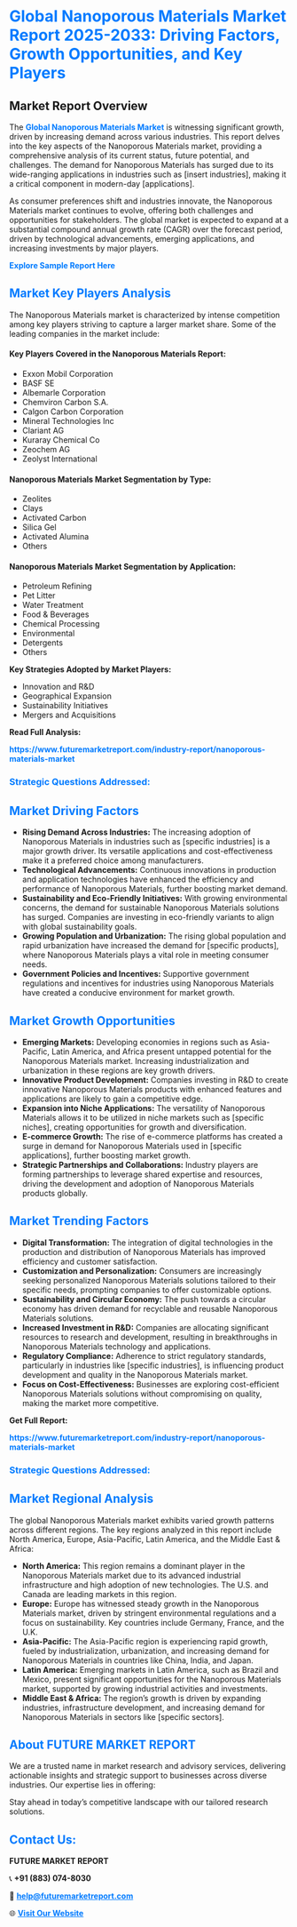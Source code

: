 <h1 style="color: #007BFF;">Global Nanoporous Materials Market Report 2025-2033: Driving Factors, Growth Opportunities, and Key Players</h1>

<section id="overview">
<h2>Market Report Overview</h2>
<p>The <a href="https://www.futuremarketreport.com/industry-report/nanoporous-materials-market" style="color: #007BFF; text-decoration: none;"><strong>Global Nanoporous Materials Market</strong></a> is witnessing significant growth, driven by increasing demand across various industries. This report delves into the key aspects of the Nanoporous Materials market, providing a comprehensive analysis of its current status, future potential, and challenges. The demand for Nanoporous Materials has surged due to its wide-ranging applications in industries such as [insert industries], making it a critical component in modern-day [applications].</p>
<p>As consumer preferences shift and industries innovate, the Nanoporous Materials market continues to evolve, offering both challenges and opportunities for stakeholders. The global market is expected to expand at a substantial compound annual growth rate (CAGR) over the forecast period, driven by technological advancements, emerging applications, and increasing investments by major players.</p>
</section>

<section id="overview">
<p><a href="https://www.futuremarketreport.com/request-sample/reportId=102153" style="color: #007BFF; text-decoration: none;"><strong>Explore Sample Report Here</strong></a></p>
</section>

<section id="key-players">
<h2 style="color: #007BFF;">Market Key Players Analysis</h2>
<p>The Nanoporous Materials market is characterized by intense competition among key players striving to capture a larger market share. Some of the leading companies in the market include:</p>
<h4>Key Players Covered in the Nanoporous Materials Report:</h4>
<ul><li>Exxon Mobil Corporation</li><li>BASF SE</li><li>Albemarle Corporation</li><li>Chemviron Carbon S.A.</li><li>Calgon Carbon Corporation</li><li>Mineral Technologies Inc</li><li>Clariant AG</li><li>Kuraray Chemical Co</li><li>Zeochem AG</li><li>Zeolyst International</li></ul>
<h4>Nanoporous Materials Market Segmentation by Type:</h4>
<ul><li>Zeolites</li><li>Clays</li><li>Activated Carbon</li><li>Silica Gel</li><li>Activated Alumina</li><li>Others</li></ul>

<h4>Nanoporous Materials Market Segmentation by Application:</h4>
<ul><li>Petroleum Refining</li><li>Pet Litter</li><li>Water Treatment</li><li>Food &amp; Beverages</li><li>Chemical Processing</li><li>Environmental</li><li>Detergents</li><li>Others</li></ul>
<p><strong>Key Strategies Adopted by Market Players:</strong></p>
<ul>
<li>Innovation and R&D</li>
<li>Geographical Expansion</li>
<li>Sustainability Initiatives</li>
<li>Mergers and Acquisitions</li>
</ul>
</section>

<section>
<p><strong>Read Full Analysis: </strong></p><a href="https://www.futuremarketreport.com/industry-report/nanoporous-materials-market" style="color: #007BFF; text-decoration: none;"><strong>https://www.futuremarketreport.com/industry-report/nanoporous-materials-market</strong></a>
<h3 style="color: #007BFF;">Strategic Questions Addressed:</h3>
</section>

<section id="driving-factors">
<h2 style="color: #007BFF;">Market Driving Factors</h2>
<ul>
<li><strong>Rising Demand Across Industries:</strong> The increasing adoption of Nanoporous Materials in industries such as [specific industries] is a major growth driver. Its versatile applications and cost-effectiveness make it a preferred choice among manufacturers.</li>
<li><strong>Technological Advancements:</strong> Continuous innovations in production and application technologies have enhanced the efficiency and performance of Nanoporous Materials, further boosting market demand.</li>
<li><strong>Sustainability and Eco-Friendly Initiatives:</strong> With growing environmental concerns, the demand for sustainable Nanoporous Materials solutions has surged. Companies are investing in eco-friendly variants to align with global sustainability goals.</li>
<li><strong>Growing Population and Urbanization:</strong> The rising global population and rapid urbanization have increased the demand for [specific products], where Nanoporous Materials plays a vital role in meeting consumer needs.</li>
<li><strong>Government Policies and Incentives:</strong> Supportive government regulations and incentives for industries using Nanoporous Materials have created a conducive environment for market growth.</li>
</ul>
</section>

<section id="growth-opportunities">
<h2 style="color: #007BFF;">Market Growth Opportunities</h2>
<ul>
<li><strong>Emerging Markets:</strong> Developing economies in regions such as Asia-Pacific, Latin America, and Africa present untapped potential for the Nanoporous Materials market. Increasing industrialization and urbanization in these regions are key growth drivers.</li>
<li><strong>Innovative Product Development:</strong> Companies investing in R&D to create innovative Nanoporous Materials products with enhanced features and applications are likely to gain a competitive edge.</li>
<li><strong>Expansion into Niche Applications:</strong> The versatility of Nanoporous Materials allows it to be utilized in niche markets such as [specific niches], creating opportunities for growth and diversification.</li>
<li><strong>E-commerce Growth:</strong> The rise of e-commerce platforms has created a surge in demand for Nanoporous Materials used in [specific applications], further boosting market growth.</li>
<li><strong>Strategic Partnerships and Collaborations:</strong> Industry players are forming partnerships to leverage shared expertise and resources, driving the development and adoption of Nanoporous Materials products globally.</li>
</ul>
</section>

<section id="trending-factors">
<h2 style="color: #007BFF;">Market Trending Factors</h2>
<ul>
<li><strong>Digital Transformation:</strong> The integration of digital technologies in the production and distribution of Nanoporous Materials has improved efficiency and customer satisfaction.</li>
<li><strong>Customization and Personalization:</strong> Consumers are increasingly seeking personalized Nanoporous Materials solutions tailored to their specific needs, prompting companies to offer customizable options.</li>
<li><strong>Sustainability and Circular Economy:</strong> The push towards a circular economy has driven demand for recyclable and reusable Nanoporous Materials solutions.</li>
<li><strong>Increased Investment in R&D:</strong> Companies are allocating significant resources to research and development, resulting in breakthroughs in Nanoporous Materials technology and applications.</li>
<li><strong>Regulatory Compliance:</strong> Adherence to strict regulatory standards, particularly in industries like [specific industries], is influencing product development and quality in the Nanoporous Materials market.</li>
<li><strong>Focus on Cost-Effectiveness:</strong> Businesses are exploring cost-efficient Nanoporous Materials solutions without compromising on quality, making the market more competitive.</li>
</ul>
</section>

<section>
<p><strong>Get Full Report: </strong></p><a href="https://www.futuremarketreport.com/industry-report/nanoporous-materials-market" style="color: #007BFF; text-decoration: none;"><strong>https://www.futuremarketreport.com/industry-report/nanoporous-materials-market</strong></a>
<h3 style="color: #007BFF;">Strategic Questions Addressed:</h3>
</section>


<section id="regional-analysis">
<h2 style="color: #007BFF;">Market Regional Analysis</h2>
<p>The global Nanoporous Materials market exhibits varied growth patterns across different regions. The key regions analyzed in this report include North America, Europe, Asia-Pacific, Latin America, and the Middle East & Africa:</p>
<ul>
<li><strong>North America:</strong> This region remains a dominant player in the Nanoporous Materials market due to its advanced industrial infrastructure and high adoption of new technologies. The U.S. and Canada are leading markets in this region.</li>
<li><strong>Europe:</strong> Europe has witnessed steady growth in the Nanoporous Materials market, driven by stringent environmental regulations and a focus on sustainability. Key countries include Germany, France, and the U.K.</li>
<li><strong>Asia-Pacific:</strong> The Asia-Pacific region is experiencing rapid growth, fueled by industrialization, urbanization, and increasing demand for Nanoporous Materials in countries like China, India, and Japan.</li>
<li><strong>Latin America:</strong> Emerging markets in Latin America, such as Brazil and Mexico, present significant opportunities for the Nanoporous Materials market, supported by growing industrial activities and investments.</li>
<li><strong>Middle East & Africa:</strong> The region’s growth is driven by expanding industries, infrastructure development, and increasing demand for Nanoporous Materials in sectors like [specific sectors].</li>
</ul>
</section>

<footer>
<h2 style="color: #007BFF;">About FUTURE MARKET REPORT</h2>
<p>We are a trusted name in market research and advisory services, delivering actionable insights and strategic support to businesses across diverse industries. Our expertise lies in offering:</p>

<p>Stay ahead in today’s competitive landscape with our tailored research solutions.</p>

<h2 style="color: #007BFF;">Contact Us:</h2>
<p><strong>FUTURE MARKET REPORT</strong></p>
<p>📞 <strong>+91 (883) 074-8030</strong></p>
<p>📧 <strong><a href="mailto:help@futuremarketreport.com" style="color: #007BFF;">help@futuremarketreport.com</a></strong></p>
<p>🌐 <strong><a href="https://www.futuremarketreport.com/" style="color: #007BFF;">Visit Our Website</a></strong></p>
</footer>